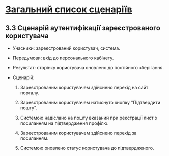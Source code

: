 # [Загальний список сценаріїв](https://github.com/MkZb/ODB/blob/master/doc/requests.md#3-%D1%81%D1%86%D0%B5%D0%BD%D0%B0%D1%80%D1%96%D1%97)
## 3.3 Сценарій аутентифікації зареєстрованого користувача

- Учасники: зареєстрований користувач, система.

- Передумови: вхід до персонального кабінету.

- Результат: сторінку користувача оновлено до постійного зберігання.

- Сценарій:

	1. Зареєстрованим користувачем здійснено перехід на сайт порталу.
		
	2. Зареєстрованим користувачем натиснуто кнопку "Підтвердити пошту".
		
	3. Системою надіслано на пошту вказаний при реєстрації лист з посиланням на підтвердження профілю.
		
	4. Зареєстрованим користувачем здійснено перехід за посиланням.
	
	6. Системою оновлено статус користувача до підтвердженого.

